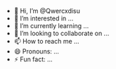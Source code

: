 - 👋 Hi, I’m @Qwercxdisu
- 👀 I’m interested in ...
- 🌱 I’m currently learning ...
- 💞️ I’m looking to collaborate on ...
- 📫 How to reach me ...
- 😄 Pronouns: ...
- ⚡ Fun fact: ...

<!---
Qwercxdisu/Qwercxdisu is a ✨ special ✨ repository because its `README.md` (this file) appears on your GitHub profile.
You can click the Preview link to take a look at your changes.
--->
